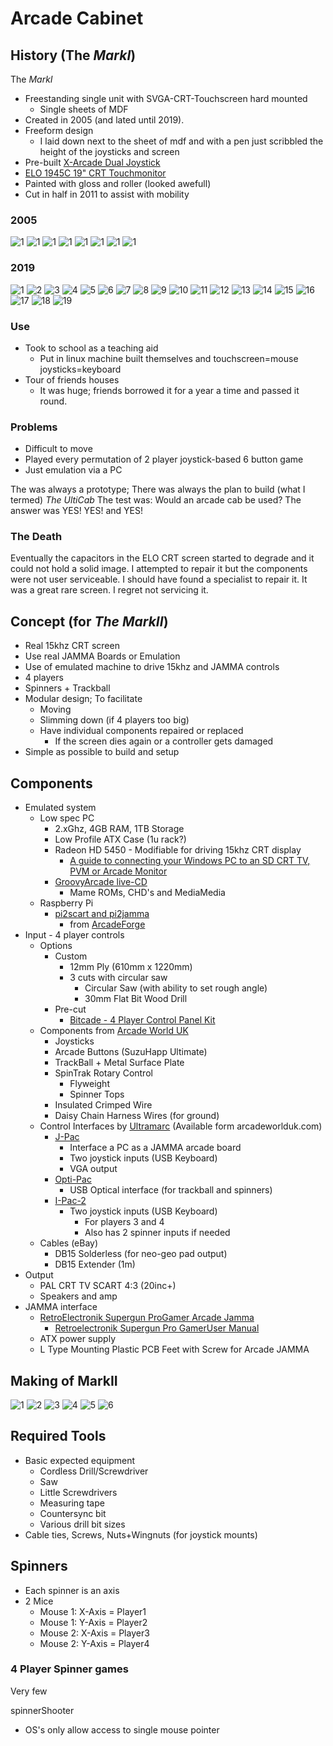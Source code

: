 Arcade Cabinet
==============

History (The _MarkI_)
---------------------

The _MarkI_
* Freestanding single unit with SVGA-CRT-Touchscreen hard mounted
    * Single sheets of MDF
* Created in 2005 (and lated until 2019).
* Freeform design
    * I laid down next to the sheet of mdf and with a pen just scribbled the height of the joysticks and screen
* Pre-built [X-Arcade Dual Joystick](https://shop.xgaming.com/collections/arcade-joysticks/products/x-arcade-dual-joystick-usb-included)
* [ELO 1945C 19" CRT Touchmonitor](https://www.elotouch.com/catalog/product/view/id/1036)
* Painted with gloss and roller (looked awefull)
* Cut in half in 2011 to assist with mobility

### 2005
![1](./DVC00006.JPG)
![1](./DVC00009.JPG)
![1](./DVC00002.JPG)
![1](./DVC00010.JPG)
![1](./DVC00013.JPG)
![1](./DVC00019.JPG)
![1](./DVC00030.JPG)
![1](./DSCF0003.JPG)

### 2019
![1](./IMG_9237.jpg)
![2](./IMG_9249.jpg)
![3](./IMG_9252.jpg)
![4](./IMG_9293.jpg)
![5](./IMG_9295.jpg)
![6](./IMG_9304.jpg)
![7](./IMG_9334.jpg)
![8](./IMG_9344.jpg)
![9](./IMG_9351.jpg)
![10](./IMG_9366.jpg)
![11](./IMG_9369.jpg)
![12](./IMG_9370.jpg)
![13](./IMG_9371.jpg)
![14](./IMG_9372.jpg)
![15](./IMG_9373.jpg)
![16](./IMG_9374.jpg)
![17](./IMG_9375.jpg)
![18](./IMG_9377.jpg)
![19](./IMG_9379.jpg)

### Use

* Took to school as a teaching aid
    * Put in linux machine built themselves and touchscreen=mouse joysticks=keyboard
* Tour of friends houses
    * It was huge; friends borrowed it for a year a time and passed it round.

### Problems

* Difficult to move
* Played every permutation of 2 player joystick-based 6 button game
* Just emulation via a PC

The was always a prototype; There was always the plan to build (what I termed) _The UltiCab_
The test was: Would an arcade cab be used? The answer was YES! YES! and YES!

### The Death

Eventually the capacitors in the ELO CRT screen started to degrade and it could not hold a solid image. I attempted to repair it but the components were not user serviceable. I should have found a specialist to repair it. It was a great rare screen. I regret not servicing it.


Concept (for _The MarkII_)
--------------------------

* Real 15khz CRT screen
* Use real JAMMA Boards or Emulation
* Use of emulated machine to drive 15khz and JAMMA controls
* 4 players
* Spinners + Trackball
* Modular design; To facilitate
    * Moving
    * Slimming down (if 4 players too big)
    * Have individual components repaired or replaced
        * If the screen dies again or a controller gets damaged
* Simple as possible to build and setup


Components
----------

* Emulated system
    * Low spec PC
        * 2.xGhz, 4GB RAM, 1TB Storage
        * Low Profile ATX Case (1u rack?)
        * Radeon HD 5450 - Modifiable for driving 15khz CRT display
            * [A guide to connecting your Windows PC to an SD CRT TV, PVM or Arcade Monitor](https://www.aussiearcade.com/forum/arcade/m-a-m-e-emulation-projects-and-discussion/89704-a-guide-to-connecting-your-windows-pc-to-an-sd-crt-tv-pvm-or-arcade-monitor?viewfull=1)
        * [GroovyArcade live-CD](http://forum.arcadecontrols.com/index.php?board=52.0)
            * Mame ROMs, CHD's and MediaMedia
    * Raspberry Pi
        * [pi2scart and pi2jamma](http://pi2jamma.info/)
            * from [ArcadeForge](http://arcadeforge.net/Pi2Jamma-Pi2SCART/PI2SCART::264.html)
* Input - 4 player controls
    * Options
        * Custom
            * 12mm Ply (610mm x 1220mm)
            * 3 cuts with circular saw
                * Circular Saw (with ability to set rough angle)
                * 30mm Flat Bit Wood Drill
        * Pre-cut
            * [Bitcade - 4 Player Control Panel Kit](https://bitcade.co.uk/products/bitcade-4-player-control-panel-kit?variant=6546959761435)
    * Components from [Arcade World UK](https://www.arcadeworlduk.com/)
        * Joysticks
        * Arcade Buttons (SuzuHapp Ultimate)
        * TrackBall + Metal Surface Plate
        * SpinTrak Rotary Control
            * Flyweight
            * Spinner Tops
        * Insulated Crimped Wire
        * Daisy Chain Harness Wires (for ground)
    * Control Interfaces by [Ultramarc](https://www.ultimarc.com/) (Available form arcadeworlduk.com)
        * [J-Pac](https://www.ultimarc.com/control-interfaces/j-pac-en/)
            * Interface a PC as a JAMMA arcade board
            * Two joystick inputs (USB Keyboard)
            * VGA output
        * [Opti-Pac](https://www.ultimarc.com/control-interfaces/opti-pac/)
            * USB Optical interface (for trackball and spinners)
        * [I-Pac-2](https://www.ultimarc.com/control-interfaces/i-pacs/i-pac2/)
            * Two joystick inputs (USB Keyboard)
                * For players 3 and 4
                * Also has 2 spinner inputs if needed
    * Cables (eBay)
        * DB15 Solderless (for neo-geo pad output)
        * DB15 Extender (1m)
* Output
    * PAL CRT TV SCART 4:3 (20inc+)
    * Speakers and amp
* JAMMA interface
    * [RetroElectronik Supergun ProGamer Arcade Jamma](https://www.r2tronik.com/en/supergun/145-supergun-progamer-arcade-jamma-autofirevoltmeter-included-0715235390870.html)
        * [Retroelectronik Supergun Pro GamerUser Manual](http://www.r2tronik.com/soft/progamer_en.pdf)
    * ATX power supply
    * L Type Mounting Plastic PCB Feet with Screw for Arcade JAMMA


Making of MarkII
----------------

![1](./IMG_20200119_190404.jpg)
![2](./IMG_20200212_204931.jpg)
![3](./DSC_0249.JPG)
![4](./IMG_20190921_114102.jpg)
![5](./IMG_20200425_151958.jpg)
![6](./IMG_20200425_152023.jpg)


Required Tools
--------------

* Basic expected equipment
    * Cordless Drill/Screwdriver
    * Saw
    * Little Screwdrivers
    * Measuring tape
    * Countersync bit
    * Various drill bit sizes
* Cable ties, Screws, Nuts+Wingnuts (for joystick mounts)


Spinners
--------

* Each spinner is an axis
* 2 Mice
    * Mouse 1: X-Axis = Player1
    * Mouse 1: Y-Axis = Player2
    * Mouse 2: X-Axis = Player3
    * Mouse 2: Y-Axis = Player4

### 4 Player Spinner games

Very few

spinnerShooter
* OS's only allow access to single mouse pointer

